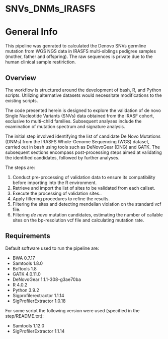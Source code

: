 # SNVs_DNMs_IRASFS
# General Info

This pipeline was genrated to calculated the Denovo SNVs germline mutation from WGS NGS data in IRASFS multi-siblings pedigree samples (mother, father and offspring). 
The raw sequences is private due to the human clinical sample restiriction.

## Overview

The workflow is structured around the development of bash, R, and Python scripts. Utilizing alternative datasets would necessitate modifications to the existing scripts.

The code presented herein is designed to explore the validation of de novo Single Nucleotide Variants (SNVs) data obtained from the IRASF cohort, exclusive to multi-child families. Subsequent analyses include the examination of mutation spectrum and signature analysis.

The initial step involved identifying the list of candidate De Novo Mutations (DNMs) from the IRASFS Whole-Genome Sequencing (WGS) dataset, carried out in bash using tools such as DeNovoGear (DNG) and GATK. The subsequent sections encompass post-processing steps aimed at validating the identified candidates, followed by further analyses.


The steps are:
1. Conduct pre-processing of validation data to ensure its compatibility before importing into the R environment.
2. Retrieve and import the list of sites to be validated from each callset.
3. Execute the processing of validation sites..
4. Apply filtering procedures to refine the results.
5. Filtering the sites and detecting mendelian violation on the standard vcf file.  
6. Filtering *de novo* mutation candidates, estimating the number of callable sites on the bp-resolution vcf file and calculating mutation rate.

## Requirements 

Default software used to run the pipeline are:
- BWA 0.7.17
- Samtools 1.8.0
- Bcftools 1.8
- GATK 4.0.11.0
- DeNovoGear 1.1.1-308-g3ae70ba
- R 4.0.2 
- Python 3.9.2  
- Sigprofilerextractor  1.1.14  
- SigProfilerExtractor  1.0.18 


For some script the following version were used (specified in the step/README.txt):
- Samtools 1.12.0
- SigProfilerExtractor 1.1.14
  
